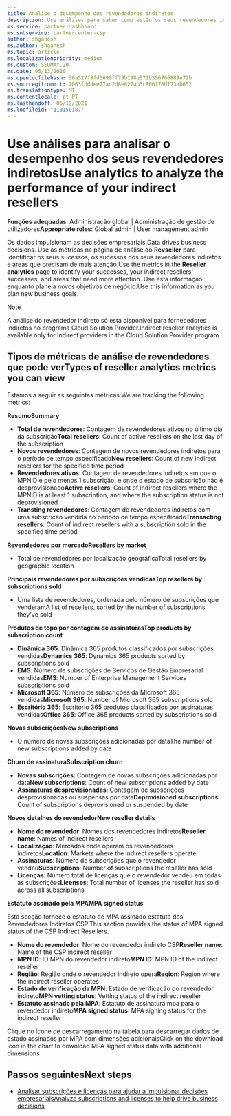 ```yaml
---
title: Analise o desempenho dos revendedores indiretos
description: Use análises para saber como estão os seus revendedores indiretos, tanto os seus sucessos como áreas que podem necessitar de mais atenção.
ms.service: partner-dashboard
ms.subservice: partnercenter-csp
author: shganesh
ms.author: shganesh
ms.topic: article
ms.localizationpriority: medium
ms.custom: SEOMAY.20
ms.date: 05/13/2020
ms.openlocfilehash: 50a527f8fd3690ff73b198e572b356706889e72b
ms.sourcegitcommit: 7063fdddee77ad2d8e627ab3c806f76d173ab652
ms.translationtype: MT
ms.contentlocale: pt-PT
ms.lasthandoff: 05/19/2021
ms.locfileid: "110150187"
---
```

# <a name="use-analytics-to-analyze-the-performance-of-your-indirect-resellers"></a><span data-ttu-id="f45ea-103">Use análises para analisar o desempenho dos seus revendedores indiretos</span><span class="sxs-lookup"><span data-stu-id="f45ea-103">Use analytics to analyze the performance of your indirect resellers</span></span>

<span data-ttu-id="f45ea-104">**Funções adequadas**: Administração global | Administração de gestão de utilizadores</span><span class="sxs-lookup"><span data-stu-id="f45ea-104">**Appropriate roles**: Global admin | User management admin</span></span>


<span data-ttu-id="f45ea-105">Os dados impulsionam as decisões empresariais.</span><span class="sxs-lookup"><span data-stu-id="f45ea-105">Data drives business decisions.</span></span> <span data-ttu-id="f45ea-106">Use as métricas na página de análise do **Revseller** para identificar os seus sucessos, os sucessos dos seus revendedores indiretos e áreas que precisam de mais atenção.</span><span class="sxs-lookup"><span data-stu-id="f45ea-106">Use the metrics in the **Reseller analytics** page to identify your successes, your indirect resellers' successes, and areas that need more attention.</span></span> <span data-ttu-id="f45ea-107">Use esta informação enquanto planeia novos objetivos de negócio.</span><span class="sxs-lookup"><span data-stu-id="f45ea-107">Use this information as you plan new business goals.</span></span>

> [!NOTE]
> <span data-ttu-id="f45ea-108">A análise do revendedor indireto só está disponível para fornecedores indiretos no programa Cloud Solution Provider.</span><span class="sxs-lookup"><span data-stu-id="f45ea-108">Indirect reseller analytics is available only for Indirect providers in the Cloud Solution Provider program.</span></span>

## <a name="types-of-reseller-analytics-metrics-you-can-view"></a><span data-ttu-id="f45ea-109">Tipos de métricas de análise de revendedores que pode ver</span><span class="sxs-lookup"><span data-stu-id="f45ea-109">Types of reseller analytics metrics you can view</span></span>

<span data-ttu-id="f45ea-110">Estamos a seguir as seguintes métricas:</span><span class="sxs-lookup"><span data-stu-id="f45ea-110">We are tracking the following metrics:</span></span>

<span data-ttu-id="f45ea-111">**Resumo**</span><span class="sxs-lookup"><span data-stu-id="f45ea-111">**Summary**</span></span>  
 - <span data-ttu-id="f45ea-112">**Total de revendedores**: Contagem de revendedores ativos no último dia da subscrição</span><span class="sxs-lookup"><span data-stu-id="f45ea-112">**Total resellers**: Count of active resellers on the last day of the subscription</span></span>  
 - <span data-ttu-id="f45ea-113">**Novos revendedores**: Contagem de novos revendedores indiretos para o período de tempo especificado</span><span class="sxs-lookup"><span data-stu-id="f45ea-113">**New resellers**: Count of new indirect resellers for the specified time period</span></span>  
 - <span data-ttu-id="f45ea-114">**Revendedores ativos**: Contagem de revendedores indiretos em que o MPNID é pelo menos 1 subscrição, e onde o estado de subscrição não é desprovisionado</span><span class="sxs-lookup"><span data-stu-id="f45ea-114">**Active resellers**: Count of indirect resellers where the MPNID is at least 1 subscription, and where the subscription status is not deprovisioned</span></span>  
 - <span data-ttu-id="f45ea-115">**Transting revendedores**: Contagem de revendedores indiretos com uma subscrição vendida no período de tempo especificado</span><span class="sxs-lookup"><span data-stu-id="f45ea-115">**Transacting resellers**: Count of indirect resellers with a subscription sold in the specified time period</span></span>  

<span data-ttu-id="f45ea-116">**Revendedores por mercado**</span><span class="sxs-lookup"><span data-stu-id="f45ea-116">**Resellers by market**</span></span>  
 - <span data-ttu-id="f45ea-117">Total de revendedores por localização geográfica</span><span class="sxs-lookup"><span data-stu-id="f45ea-117">Total resellers by geographic location</span></span>  

<span data-ttu-id="f45ea-118">**Principais revendedores por subscrições vendidas**</span><span class="sxs-lookup"><span data-stu-id="f45ea-118">**Top resellers by subscriptions sold**</span></span>
 - <span data-ttu-id="f45ea-119">Uma lista de revendedores, ordenada pelo número de subscrições que venderam</span><span class="sxs-lookup"><span data-stu-id="f45ea-119">A list of resellers, sorted by the number of subscriptions they've sold</span></span>  

<span data-ttu-id="f45ea-120">**Produtos de topo por contagem de assinaturas**</span><span class="sxs-lookup"><span data-stu-id="f45ea-120">**Top products by subscription count**</span></span>  
 - <span data-ttu-id="f45ea-121">**Dinâmica 365**: Dinâmica 365 produtos classificados por subscrições vendidas</span><span class="sxs-lookup"><span data-stu-id="f45ea-121">**Dynamics 365**: Dynamics 365 products sorted by subscriptions sold</span></span>  
 - <span data-ttu-id="f45ea-122">**EMS**: Número de subscrições de Serviços de Gestão Empresarial vendidas</span><span class="sxs-lookup"><span data-stu-id="f45ea-122">**EMS**: Number of Enterprise Management Services subscriptions sold</span></span>  
 - <span data-ttu-id="f45ea-123">**Microsoft 365**: Número de subscrições da Microsoft 365 vendidas</span><span class="sxs-lookup"><span data-stu-id="f45ea-123">**Microsoft 365**: Number of Microsoft 365 subscriptions sold</span></span>  
 - <span data-ttu-id="f45ea-124">**Escritório 365**: Escritório 365 produtos classificados por assinaturas vendidas</span><span class="sxs-lookup"><span data-stu-id="f45ea-124">**Office 365**: Office 365 products sorted by subscriptions sold</span></span>  

<span data-ttu-id="f45ea-125">**Novas subscrições**</span><span class="sxs-lookup"><span data-stu-id="f45ea-125">**New subscriptions**</span></span>  
 - <span data-ttu-id="f45ea-126">O número de novas subscrições adicionadas por data</span><span class="sxs-lookup"><span data-stu-id="f45ea-126">The number of new subscriptions added by date</span></span>  

<span data-ttu-id="f45ea-127">**Churn de assinatura**</span><span class="sxs-lookup"><span data-stu-id="f45ea-127">**Subscription churn**</span></span>  
 - <span data-ttu-id="f45ea-128">**Novas subscrições**: Contagem de novas subscrições adicionadas por data</span><span class="sxs-lookup"><span data-stu-id="f45ea-128">**New subscriptions**: Count of new subscriptions added by date</span></span>  
 - <span data-ttu-id="f45ea-129">**Assinaturas desprovisionadas**: Contagem de subscrições desprovisionadas ou suspensas por data</span><span class="sxs-lookup"><span data-stu-id="f45ea-129">**Deprovisioned subscriptions**: Count of subscriptions deprovisioned or suspended by date</span></span>  

<span data-ttu-id="f45ea-130">**Novos detalhes do revendedor**</span><span class="sxs-lookup"><span data-stu-id="f45ea-130">**New reseller details**</span></span>  
 - <span data-ttu-id="f45ea-131">**Nome do revendedor**: Nomes dos revendedores indiretos</span><span class="sxs-lookup"><span data-stu-id="f45ea-131">**Reseller name**: Names of indirect resellers</span></span>  
 - <span data-ttu-id="f45ea-132">**Localização**: Mercados onde operam os revendedores indiretos</span><span class="sxs-lookup"><span data-stu-id="f45ea-132">**Location**: Markets where the indirect resellers operate</span></span>  
 - <span data-ttu-id="f45ea-133">**Assinaturas**: Número de subscrições que o revendedor vendeu</span><span class="sxs-lookup"><span data-stu-id="f45ea-133">**Subscriptions**: Number of subscriptions the reseller has sold</span></span>  
 - <span data-ttu-id="f45ea-134">**Licenças**: Número total de licenças que o revendedor vendeu em todas as subscrições</span><span class="sxs-lookup"><span data-stu-id="f45ea-134">**Licenses**: Total number of licenses the reseller has sold across all subscriptions</span></span>  

<span data-ttu-id="f45ea-135">**Estatuto assinado pela MPA**</span><span class="sxs-lookup"><span data-stu-id="f45ea-135">**MPA signed status**</span></span>

<span data-ttu-id="f45ea-136">Esta secção fornece o estatuto de MPA assinado estatuto dos Revendedores Indiretos CSP.</span><span class="sxs-lookup"><span data-stu-id="f45ea-136">This section provides the status of MPA signed status of the CSP Indirect Resellers.</span></span>

 - <span data-ttu-id="f45ea-137">**Nome do revendedor**: Nome do revendedor indireto CSP</span><span class="sxs-lookup"><span data-stu-id="f45ea-137">**Reseller name**: Name of the CSP indirect reseller</span></span>
 - <span data-ttu-id="f45ea-138">**MPN ID**: ID MPN do revendedor indireto</span><span class="sxs-lookup"><span data-stu-id="f45ea-138">**MPN ID**: MPN ID of the indirect reseller</span></span>
 - <span data-ttu-id="f45ea-139">**Região**: Região onde o revendedor indireto opera</span><span class="sxs-lookup"><span data-stu-id="f45ea-139">**Region**: Region where the indirect reseller operates</span></span>
 - <span data-ttu-id="f45ea-140">**Estado de verificação da MPN**: Estado de verificação do revendedor indireto</span><span class="sxs-lookup"><span data-stu-id="f45ea-140">**MPN vetting status**: Vetting status of the indirect reseller</span></span>
 - <span data-ttu-id="f45ea-141">**Estatuto assinado pela MPA**: Estatuto de assinatura mpa para o revendedor indireto</span><span class="sxs-lookup"><span data-stu-id="f45ea-141">**MPA signed status**: MPA signing status for the indirect reseller</span></span>

<span data-ttu-id="f45ea-142">Clique no ícone de descarregamento na tabela para descarregar dados de estado assinados por MPA com dimensões adicionais</span><span class="sxs-lookup"><span data-stu-id="f45ea-142">Click on the download icon in the chart to download MPA signed status data with additional dimensions</span></span>
  
## <a name="next-steps"></a><span data-ttu-id="f45ea-143">Passos seguintes</span><span class="sxs-lookup"><span data-stu-id="f45ea-143">Next steps</span></span>

- [<span data-ttu-id="f45ea-144">Analisar subscrições e licenças para ajudar a impulsionar decisões empresariais</span><span class="sxs-lookup"><span data-stu-id="f45ea-144">Analyze subscriptions and licenses to help drive business decisions</span></span>](analyze-subscriptions-licenses.md)